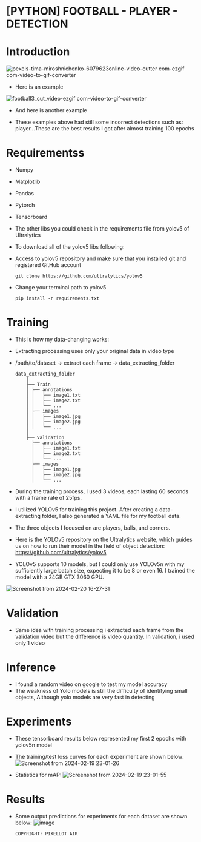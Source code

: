 # [PYTHON] FOOTBALL - PLAYER - DETECTION

# Introduction
![pexels-tima-miroshnichenko-6079623online-video-cutter com-ezgif com-video-to-gif-converter](https://github.com/TranThanhTuan2509/football-player-detection/assets/119112296/17a54a71-491b-4ad2-b0d7-c49bd9ebe9b8)


- Here is an example

![football3_cut_video-ezgif com-video-to-gif-converter](https://github.com/TranThanhTuan2509/football-player-detection/assets/119112296/68086542-3ea1-47e3-9dcc-2123a20fd16c)

- And here is another example

- These examples above had still some incorrect detections such as: player...These are the best results I got after almost training 100 epochs

# Requirementss
- Numpy
- Matplotlib
- Pandas
- Pytorch
- Tensorboard
- The other libs you could check in the requirements file from yolov5 of Ultralytics

- To download all of the yolov5 libs following:
- Access to yolov5 repository and make sure that you installed git and registered GitHub account
  
      git clone https://github.com/ultralytics/yolov5

- Change your terminal path to yolov5

      pip install -r requirements.txt

# Training
- This is how my data-changing works:
- Extracting processing uses only your original data in video type

- /path/to/dataset -> extract each frame -> data_extracting_folder

      data_extracting_folder
          │
          ├── Train
          │ ├── annotations
          │ │   ├── image1.txt
          │ │   ├── image2.txt
          │ │   └── ...
          │ ├── images
          │ │   ├── image1.jpg
          │ │   ├── image2.jpg
          │ │   └── ...
          │  
          ├── Validation
            ├── annotations
            │   ├── image1.txt
            │   ├── image2.txt
            │   └── ...
            ├── images
            │   ├── image1.jpg
            │   ├── image2.jpg
            │   └── ...
  
- During the training process, I used 3 videos, each lasting 60 seconds with a frame rate of 25fps.
- I utilized YOLOv5 for training this project. After creating a data-extracting folder, I also generated a YAML file for my football data.
- The three objects I focused on are players, balls, and corners.
- Here is the YOLOv5 repository on the Ultralytics website, which guides us on how to run their model in the field of object detection: https://github.com/ultralytics/yolov5
- YOLOv5 supports 10 models, but I could only use YOLOv5n with my sufficiently large batch size, expecting it to be 8 or even 16. I trained the model with a 24GB GTX 3060 GPU.

![Screenshot from 2024-02-20 16-27-31](https://github.com/TranThanhTuan2509/football-player-detection/assets/119112296/aac9d033-7e9b-42fb-9dd6-f9336f92a1c2)


# Validation
- Same idea with training processing i extracted each frame from the validation video but the difference is video quantity. In validation, i used only 1 video

# Inference 
- I found a random video on google to test my model accuracy
- The weakness of Yolo models is still the difficulty of identifying small objects, Although yolo models are very fast in detecting

# Experiments
- These tensorboard results below represented my first 2 epochs with yolov5n model
- The training/test loss curves for each experiment are shown below:
![Screenshot from 2024-02-19 23-01-26](https://github.com/TranThanhTuan2509/football-player-detection/assets/119112296/948cd162-d07c-4f2d-8b5a-c864a7bf5542)

- Statistics for mAP:
![Screenshot from 2024-02-19 23-01-55](https://github.com/TranThanhTuan2509/football-player-detection/assets/119112296/534366e8-c1c5-4b90-87d5-2d96551edb35)

# Results
- Some output predictions for experiments for each dataset are shown below:
![image](https://github.com/TranThanhTuan2509/football-player-detection/assets/119112296/f0209830-01bd-4316-b5ee-d50baec728c8)


      COPYRIGHT: PIXELLOT AIR



